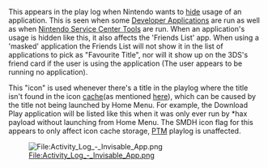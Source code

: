 This appears in the play log when Nintendo wants to
[hide](SMDH "wikilink") usage of an application. This is seen when some
[Developer Applications](3DS_Development_Unit_Software "wikilink") are
run as well as when [Nintendo Service Center
Tools](Nintendo_Service_Center_Tools "wikilink") are run. When an
application's usage is hidden like this, it also affects the 'Friends
List' app. When using a 'masked' application the Friends List will not
show it in the list of applications to pick as "Favourite Title", nor
will it show up on the 3DS's friend card if the user is using the
application (The user appears to be running no application).

This "icon" is used whenever there's a title in the playlog where the
title isn't found in the icon [cache](Home_Menu "wikilink")(as mentioned
[here](SMDH "wikilink")), which can be caused by the title not being
launched by Home Menu. For example, the Download Play application will
be listed like this when it was only ever run by \*hax payload without
launching from Home Menu. The SMDH icon flag for this appears to only
affect icon cache storage, [PTM](PTM_Services "wikilink") playlog is
unaffected.

<figure>
<img src="Activity_Log_-_Invisable_App.png"
title="File:Activity_Log_-_Invisable_App.png" />
<figcaption><a
href="File:Activity_Log_-_Invisable_App.png">File:Activity_Log_-_Invisable_App.png</a></figcaption>
</figure>
